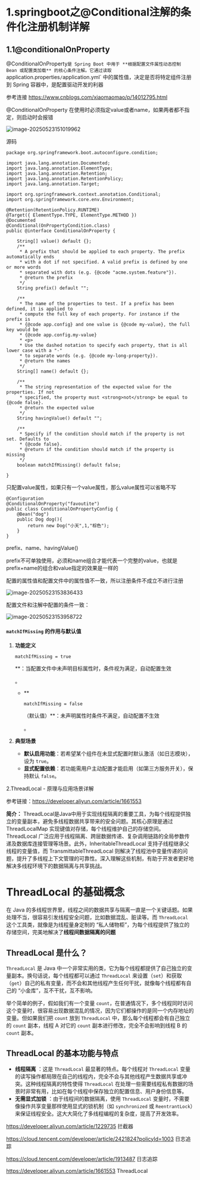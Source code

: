 # 1.springboot之@Conditional注解的条件化注册机制详解

## 1.1@conditionalOnProperty

@ConditionalOnProperty` 是 Spring Boot 中用于 **根据配置文件属性动态控制 Bean 或配置类加载** 的核心条件注解。它通过读取 `application.properties`/`application.yml` 中的属性值，决定是否将特定组件注册到 Spring 容器中，是配置驱动开发的利器

参考连接 https://www.cnblogs.com/xiaomaomao/p/14012795.html

@ConditionalOnProperty 在使用时必须指定value或者name，如果两者都不指定，则启动时会报错

![image-20250523151019962](README.assets/image-20250523151019962.png)

源码

```
package org.springframework.boot.autoconfigure.condition;

import java.lang.annotation.Documented;
import java.lang.annotation.ElementType;
import java.lang.annotation.Retention;
import java.lang.annotation.RetentionPolicy;
import java.lang.annotation.Target;

import org.springframework.context.annotation.Conditional;
import org.springframework.core.env.Environment;

@Retention(RetentionPolicy.RUNTIME)
@Target({ ElementType.TYPE, ElementType.METHOD })
@Documented
@Conditional(OnPropertyCondition.class)
public @interface ConditionalOnProperty {

	String[] value() default {};
	/**
	 * A prefix that should be applied to each property. The prefix automatically ends
	 * with a dot if not specified. A valid prefix is defined by one or more words
	 * separated with dots (e.g. {@code "acme.system.feature"}).
	 * @return the prefix
	 */
	String prefix() default "";

	/**
	 * The name of the properties to test. If a prefix has been defined, it is applied to
	 * compute the full key of each property. For instance if the prefix is
	 * {@code app.config} and one value is {@code my-value}, the full key would be
	 * {@code app.config.my-value}
	 * <p>
	 * Use the dashed notation to specify each property, that is all lower case with a "-"
	 * to separate words (e.g. {@code my-long-property}).
	 * @return the names
	 */
	String[] name() default {};

	/**
	 * The string representation of the expected value for the properties. If not
	 * specified, the property must <strong>not</strong> be equal to {@code false}.
	 * @return the expected value
	 */
	String havingValue() default "";

	/**
	 * Specify if the condition should match if the property is not set. Defaults to
	 * {@code false}.
	 * @return if the condition should match if the property is missing
	 */
	boolean matchIfMissing() default false;

}

```



只配置value属性，如果只有一个value属性，那么value属性可以省略不写

```
@Configuration
@ConditionalOnProperty("favoutite")
public class ConditionalOnPropertyConfig {
    @Bean("dog")
    public Dog dog(){
        return new Dog("小天",1,"棕色");
    }
}
```

prefix、name、havingValue()

prefix不可单独使用，必须和name组合才能代表一个完整的value，也就是prefix+name的组合和value指定的效果是一样的

配置的属性值和配置文件中的属性值不一致，所以注册条件不成立不进行注册

![image-20250523153836433](README.assets/image-20250523153836433.png)

配置文件和注解中配置的条件一致：

![image-20250523153958722](README.assets/image-20250523153958722.png)

#### `matchIfMissing` 的作用与默认值

1. **功能定义**

   ```
   matchIfMissing = true
   ```

   **：当配置文件中未声明目标属性时，条件视为满足，自动配置生效

   。

   - **

     ```
     matchIfMissing = false
     ```

     （默认值）**：未声明属性时条件不满足，自动配置不生效

     。

2. **典型场景**

   - **默认启用功能**：若希望某个组件在未显式配置时默认激活（如日志模块），设为 `true`。
   - **显式配置依赖**：若功能需用户主动配置才能启用（如第三方服务开关），保持默认 `false`。

2.ThreadLocal - 原理与应用场景详解

参考链接：https://developer.aliyun.com/article/1661553

**简介：** ThreadLocal是Java中用于实现线程隔离的重要工具，为每个线程提供独立的变量副本，避免多线程数据共享带来的安全问题。其核心原理是通过 ThreadLocalMap 实现键值对存储，每个线程维护自己的存储空间。ThreadLocal 广泛应用于线程隔离、跨层数据传递、复杂调用链路的全局参数传递及数据库连接管理等场景。此外，InheritableThreadLocal 支持子线程继承父线程的变量值，而 TransmittableThreadLocal 则解决了线程池中变量传递的问题，提升了多线程上下文管理的可靠性。深入理解这些机制，有助于开发者更好地解决多线程环境下的数据隔离与共享挑战。

# ThreadLocal 的基础概念

在 Java 的多线程世界里，线程之间的数据共享与隔离一直是一个关键话题。如果处理不当，很容易引发线程安全问题，比如数据混乱、脏读等。而 `ThreadLocal` 这个工具类，就像是为线程量身定制的 “私人储物柜”，为每个线程提供了独立的存储空间，完美地解决了**线程间数据隔离的问题**

## ThreadLocal 是什么？

`ThreadLocal` 是 Java 中一个非常实用的类，它为每个线程都提供了自己独立的变量副本。换句话说，每个线程都可以通过 `ThreadLocal` 来设置（`set`）和获取（`get`）自己的私有变量，而不会和其他线程产生任何干扰，就像每个线程都有自己的 “小金库”，互不干扰，互不影响。

举个简单的例子，假如我们有一个变量 `count`，在普通情况下，多个线程同时访问这个变量时，很容易出现数据混乱的情况，因为它们都操作的是同一个内存地址的变量。但如果我们把 `count` 放到 `ThreadLocal` 中，那么每个线程都会有自己独立的 `count` 副本，线程 A 对它的 `count` 副本进行修改，完全不会影响到线程 B 的 `count` 副本。

## ThreadLocal 的基本功能与特点

- **线程隔离** ：这是 `ThreadLocal` 最显著的特点。每个线程对 `ThreadLocal` 变量的读写操作都局限在自己的线程内，完全不会与其他线程产生数据共享或冲突。这种线程隔离的特性使得 `ThreadLocal` 在处理一些需要线程私有数据的场景时非常有用，比如在每个线程中保存独立的配置信息、用户身份信息等。
- **无需显式加锁** ：由于线程间的数据隔离，使用 `ThreadLocal` 变量时，不需要像操作共享变量那样使用显式的锁机制（如 `synchronized` 或 `ReentrantLock`）来保证线程安全。这大大简化了多线程编程的复杂度，提高了开发效率。





https://developer.aliyun.com/article/1229735  拦截器

https://cloud.tencent.com/developer/article/2421824?policyId=1003  日志追踪

https://cloud.tencent.com/developer/article/1913487  日志追踪

https://developer.aliyun.com/article/1661553  ThreadLocal

